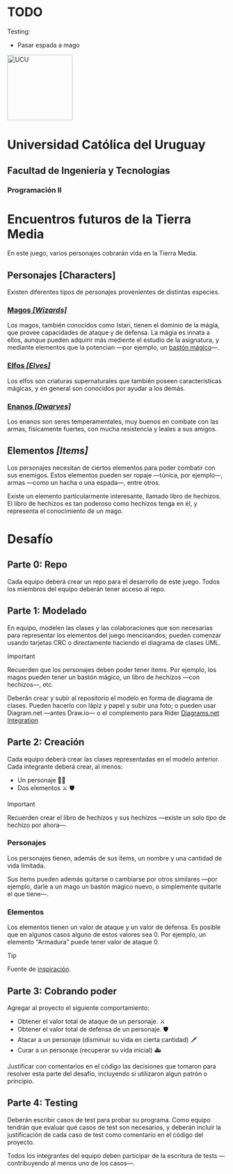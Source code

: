 # TODO
Testing:

- Pasar espada a mago 

<img alt="UCU" src="https://www.ucu.edu.uy/plantillas/images/logo_ucu.svg"
width="150"/>

# Universidad Católica del Uruguay

## Facultad de Ingeniería y Tecnologías

### Programación II

# Encuentros futuros de la Tierra Media

En este juego, varios personajes cobrarán vida en la Tierra Media.

## Personajes [Characters]

Existen diferentes tipos de personajes provenientes de distintas especies.

### [Magos _[Wizards]_](https://lotr.fandom.com/wiki/Wizards)

Los magos, también conocidos como Istari, tienen el dominio de la mágia, que
provee capacidades de ataque y de defensa. La mágia es innata a ellos, aunque
pueden adquirir más mediente el estudio de la asignatura, y mediante elementos
que la potencian —por ejemplo, un [bastón
mágico](https://ringsdb.com/bundles/cards/142008.png)—.

### [Elfos _[Elves]_](https://lotr.fandom.com/wiki/Elves)

Los elfos son criaturas supernaturales que también poseen características
mágicas, y en general son conocidos por ayudar a los demás.

### [Enanos _[Dwarves]_](https://lotr.fandom.com/wiki/Dwarves)

Los enanos son seres temperamentales, muy buenos en combate con las armas,
físicamente fuertes, con mucha resistencia y leales a sus amigos.

## Elementos _[Items]_

Los personajes necesitan de ciertos elementos para poder combatir con sus
enemigos. Estos elementos pueden ser ropaje —túnica, por ejemplo—, armas —como
un hacha o una espada—, entre otros.

Existe un elemento particularmente interesante, llamado libro de hechizos. El
libro de hechizos es tan poderoso como hechizos tenga en él, y representa el
conocimiento de un mago.

# Desafío

## Parte 0: Repo

Cada equipo deberá crear un repo para el desarrollo de este juego. Todos los
miembros del equipo deberán tener acceso al repo.

## Parte 1: Modelado

En equipo, modelen las clases y las colaboraciones que son necesarias para
representar los elementos del juego mencioandos; pueden comenzar usando tarjetas
CRC o directamente haciendo el diagrama de clases UML.

> [!IMPORTANT]
> Recuerden que los personajes deben poder tener items. Por ejemplo, los magos
> pueden tener un bastón mágico, un libro de hechizos —con hechizos—, etc.

Deberán crear y subir al repositorio el modelo en forma de diagrama de clases.
Pueden hacerlo con lápiz y papel y subir una foto; o pueden usar Diagram.net
—antes Draw.io— o el complemento para Rider [Diagrams.​net
Integration](https://plugins.jetbrains.com/plugin/15635-diagrams-net-integration)

## Parte 2: Creación

Cada equipo deberá crear las clases representadas en el modelo anterior. Cada
integrante deberá crear, al menos:

- Un personaje  🧙‍♂️
- Dos elementos ⚔️ 🛡

> [!IMPORTANT]
> Recuerden crear el libro de hechizos y sus hechizos —existe un solo _tipo_ de
> hechizo por ahora—.

### Personajes

Los personajes tienen, además de sus items, un nombre y una cantidad de vida
limitada.

Sus items pueden además quitarse o cambiarse por otros similares —por ejemplo,
darle a un mago un bastón mágico nuevo, o simplemente quitarle el que tiene—.

### Elementos

Los elementos tienen un valor de ataque y un valor de defensa. Es posible que en
algunos casos alguno de estos valores sea 0. Por ejemplo, un elemento "Armadura"
puede tener valor de ataque 0.

> [!TIP]
> Fuente de [inspiración](https://ringsdb.com/find?q=t%3Aattachment).

## Parte 3: Cobrando poder

Agregar al proyecto el siguiente comportamiento:

- Obtener el valor total de ataque de un personaje. ⚔️
- Obtener el valor total de defensa de un personaje. 🛡
- Atacar a un personaje (disminuir su vida en cierta cantidad) 🗡
- Curar a un personaje (recuperar su vida inicial) 🚑

Justificar con comentarios en el código las decisiones que tomaron para resolver
esta parte del desafío, incluyendo si utilizaron algun patrón o principio.

## Parte 4: Testing

Deberán escribir casos de test para probar su programa. Como equipo tendrán que
evaluar qué casos de test son necesarios, y deberán incluír la justificación de
cada caso de test como comentario en el código del proyecto.

Todos los integrantes del equipo deben participar de la escritura de tests
—contribuyendo al menos uno de los casos—.
